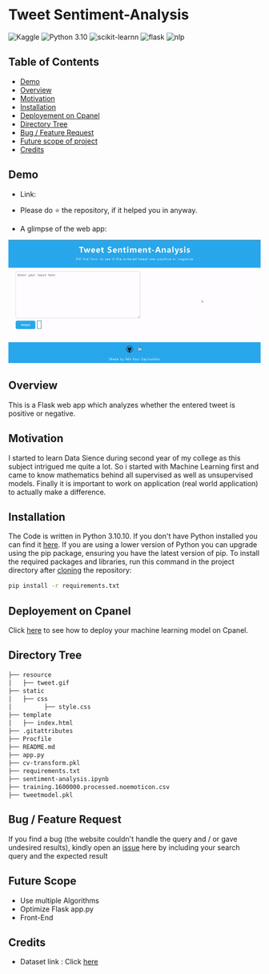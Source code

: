 
# Tweet Sentiment-Analysis
![Kaggle](https://img.shields.io/badge/Dataset-Kaggle-blue.svg)
![Python 3.10](https://img.shields.io/badge/Python-3.10.10-blueviolet.svg)
![scikit-learnn](https://img.shields.io/badge/Library-Scikit_Learn-orange.svg)
![flask](https://img.shields.io/badge/Flask-2.2.3-lightgrey.svg)
![nlp](https://img.shields.io/badge/Library-NLP-blue.svg)


## Table of Contents

 - [Demo](#demo)
 - [Overview](#overview)
 - [Motivation](#motivation)
 - [Installation](#installation)
 - [Deployement on Cpanel](#deployement-on-cpanel)
 - [Directory Tree](#directory-tree)
 - [Bug / Feature Request](#bug--feature-request)
 - [Future scope of project](#future-scope)
 - [Credits](#credits)

## Demo
- Link: 

- Please do ⭐ the repository, if it helped you in anyway.

- A glimpse of the web app:

![GIF](resource/tweet.gif)

## Overview
This is a Flask web app which analyzes whether the entered tweet is positive or negative.

## Motivation
I started to learn Data Sience during second year of my college as this subject intrigued me quite a lot. So i started with Machine Learning first and came to know mathematics behind all supervised as well as unsupervised models. Finally it is important to work on application (real world application) to actually make a difference.

## Installation
The Code is written in Python 3.10.10. If you don't have Python installed you can find it [here](https://www.python.org/downloads/). If you are using a lower version of Python you can upgrade using the pip package, ensuring you have the latest version of pip. To install the required packages and libraries, run this command in the project directory after [cloning](https://www.howtogeek.com/451360/how-to-clone-a-github-repository/) the repository:

```bash
pip install -r requirements.txt
```
## Deployement on Cpanel
Click [here](https://docs.cpanel.net/knowledge-base/web-services/guide-to-git-how-to-set-up-deployment/) to see how to deploy your machine learning model on Cpanel.

## Directory Tree

```
├── resource 
│   ├── tweet.gif
├── static 
│   ├── css
│         ├── style.css
├── template
│   ├── index.html
├── .gitattributes
├── Procfile
├── README.md
├── app.py
├── cv-transform.pkl
├── requirements.txt
├── sentiment-analysis.ipynb
├── training.1600000.processed.noemoticon.csv
├── tweetmodel.pkl
```

## Bug / Feature Request

If you find a bug (the website couldn't handle the query and / or gave undesired results), kindly open an [issue](https://github.com/Sajid030/tweet-sentiment-analysis/issues) here by including your search query and the expected result

## Future Scope

- Use multiple Algorithms
- Optimize Flask app.py
- Front-End 

## Credits
- Dataset link : Click [here](https://www.kaggle.com/datasets/kazanova/sentiment140?select=training.1600000.processed.noemoticon.csv)

